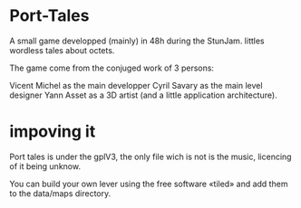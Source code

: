 Port-Tales
==========

A small game developped (mainly) in 48h during the StunJam. littles wordless tales about octets.

The game come from the conjuged work of 3 persons:

Vicent Michel as the main developper
Cyril Savary as the main level designer
Yann Asset as a 3D artist (and a little application architecture).

# impoving it

Port tales is under the gplV3, the only file wich is not is the music, licencing of it being unknow.

You can build your own lever using the free software «tiled» and add them to the data/maps directory.
